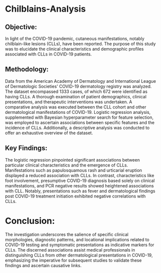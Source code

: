 # Chilblains-Analysis

## Objective:
In light of the COVID-19 pandemic, cutaneous manifestations, notably chilblain-like lesions (CLLs), have been reported. The purpose of this study was to elucidate the clinical characteristics and demographic profiles associated with CLLs in COVID-19 patients.

## Methodology:
Data from the American Academy of Dermatology and International League of Dermatologic Societies' COVID-19 dermatology registry was analyzed. The dataset encompassed 1333 cases, of which 672 were identified as having CLLs. A thorough examination of patient demographics, clinical presentations, and therapeutic interventions was undertaken. A comparative analysis was executed between the CLL cohort and other dermatological manifestations of COVID-19. Logistic regression analysis, supplemented with Bayesian hyperparameter search for feature selection, was employed to ascertain associations between specific features and the incidence of CLLs. Additionally, a descriptive analysis was conducted to offer an exhaustive overview of the dataset.

## Key Findings:
The logistic regression pinpointed significant associations between particular clinical characteristics and the emergence of CLLs. Manifestations such as papulosquamous rash and urticarial eruption displayed a reduced association with CLLs. In contrast, characteristics like foot involvement, presumptive COVID-19 diagnosis based solely on clinical manifestations, and PCR negative results showed heightened associations with CLL. Notably, presentations such as fever and dermatological findings post COVID-19 treatment initiation exhibited negative correlations with CLLs.

# Conclusion:
The investigation underscores the salience of specific clinical morphologies, diagnostic patterns, and locational implications related to COVID-19 testing and symptomatic presentations as indicative markers for CLLs. The discerned associations assist medical professionals in distinguishing CLLs from other dermatological presentations in COVID-19, emphasizing the imperative for subsequent studies to validate these findings and ascertain causative links.





